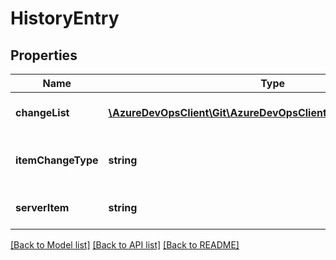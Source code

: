 # HistoryEntry

## Properties
Name | Type | Description | Notes
------------ | ------------- | ------------- | -------------
**changeList** | [**\AzureDevOpsClient\Git\AzureDevOpsClient\Git\Model\ChangeList**](ChangeList.md) | The Change list (changeset/commit/shelveset) for this point in history | [optional] 
**itemChangeType** | **string** | The change made to the item from this change list (only relevant for File history, not folders) | [optional] 
**serverItem** | **string** | The path of the item at this point in history (only relevant for File history, not folders) | [optional] 

[[Back to Model list]](../README.md#documentation-for-models) [[Back to API list]](../README.md#documentation-for-api-endpoints) [[Back to README]](../README.md)


